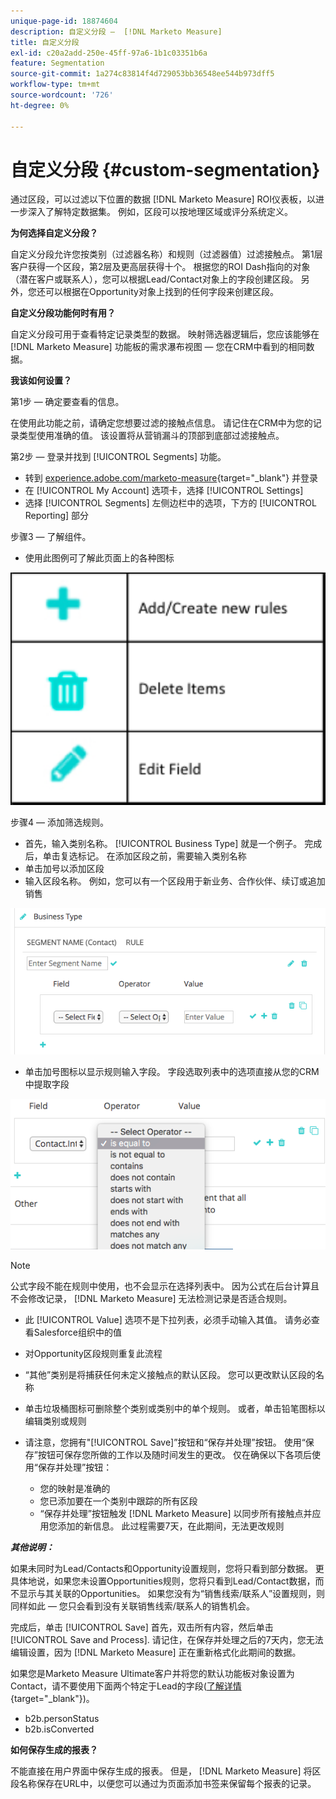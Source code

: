 ```yaml
---
unique-page-id: 18874604
description: 自定义分段 —  [!DNL Marketo Measure]
title: 自定义分段
exl-id: c20a2add-250e-45ff-97a6-1b1c03351b6a
feature: Segmentation
source-git-commit: 1a274c83814f4d729053bb36548ee544b973dff5
workflow-type: tm+mt
source-wordcount: '726'
ht-degree: 0%

---
```


# 自定义分段 {#custom-segmentation}

通过区段，可以过滤以下位置的数据 [!DNL Marketo Measure] ROI仪表板，以进一步深入了解特定数据集。 例如，区段可以按地理区域或评分系统定义。

**为何选择自定义分段？**

自定义分段允许您按类别（过滤器名称）和规则（过滤器值）过滤接触点。 第1层客户获得一个区段，第2层及更高层获得十个。 根据您的ROI Dash指向的对象（潜在客户或联系人），您可以根据Lead/Contact对象上的字段创建区段。 另外，您还可以根据在Opportunity对象上找到的任何字段来创建区段。

**自定义分段功能何时有用？**

自定义分段可用于查看特定记录类型的数据。 映射筛选器逻辑后，您应该能够在 [!DNL Marketo Measure] 功能板的需求瀑布视图 — 您在CRM中看到的相同数据。

**我该如何设置？**

第1步 — 确定要查看的信息。

在使用此功能之前，请确定您想要过滤的接触点信息。 请记住在CRM中为您的记录类型使用准确的值。 该设置将从营销漏斗的顶部到底部过滤接触点。

第2步 — 登录并找到 [!UICONTROL Segments] 功能。

* 转到 [experience.adobe.com/marketo-measure](https://experience.adobe.com/marketo-measure){target="_blank"} 并登录
* 在 [!UICONTROL My Account] 选项卡，选择 [!UICONTROL Settings]
* 选择 [!UICONTROL Segments] 左侧边栏中的选项，下方的 [!UICONTROL Reporting] 部分

步骤3 — 了解组件。

* 使用此图例可了解此页面上的各种图标

![](assets/1.png)

步骤4 — 添加筛选规则。

* 首先，输入类别名称。 [!UICONTROL Business Type] 就是一个例子。 完成后，单击复选标记。 在添加区段之前，需要输入类别名称
* 单击加号以添加区段
* 输入区段名称。 例如，您可以有一个区段用于新业务、合作伙伴、续订或追加销售

![](assets/2.png)

* 单击加号图标以显示规则输入字段。 字段选取列表中的选项直接从您的CRM中提取字段

![](assets/3.png)

>[!NOTE]
>
>公式字段不能在规则中使用，也不会显示在选择列表中。 因为公式在后台计算且不会修改记录， [!DNL Marketo Measure] 无法检测记录是否适合规则。

* 此 [!UICONTROL Value] 选项不是下拉列表，必须手动输入其值。 请务必查看Salesforce组织中的值
* 对Opportunity区段规则重复此流程
* “其他”类别是将捕获任何未定义接触点的默认区段。 您可以更改默认区段的名称
* 单击垃圾桶图标可删除整个类别或类别中的单个规则。 或者，单击铅笔图标以编辑类别或规则
* 请注意，您拥有&quot;[!UICONTROL Save]”按钮和“保存并处理”按钮。 使用“保存”按钮可保存您所做的工作以及随时间发生的更改。 仅在确保以下各项后使用“保存并处理”按钮：

   * 您的映射是准确的
   * 您已添加要在一个类别中跟踪的所有区段
   * “保存并处理”按钮触发 [!DNL Marketo Measure] 以同步所有接触点并应用您添加的新信息。 此过程需要7天，在此期间，无法更改规则

**_其他说明：_**

如果未同时为Lead/Contacts和Opportunity设置规则，您将只看到部分数据。 更具体地说，如果您未设置Opportunities规则，您将只看到Lead/Contact数据，而不显示与其关联的Opportunities。 如果您没有为“销售线索/联系人”设置规则，则同样如此 — 您只会看到没有关联销售线索/联系人的销售机会。

完成后，单击 [!UICONTROL Save] 首先，双击所有内容，然后单击 [!UICONTROL Save and Process]. 请记住，在保存并处理之后的7天内，您无法编辑设置，因为 [!DNL Marketo Measure] 正在重新格式化此期间的数据。

如果您是Marketo Measure Ultimate客户并将您的默认功能板对象设置为Contact，请不要使用下面两个特定于Lead的字段([了解详情](/help/marketo-measure-ultimate/data-integrity-requirement.md){target="_blank"})。

* b2b.personStatus
* b2b.isConverted

**如何保存生成的报表？**

不能直接在用户界面中保存生成的报表。 但是， [!DNL Marketo Measure] 将区段名称保存在URL中，以便您可以通过为页面添加书签来保留每个报表的记录。
